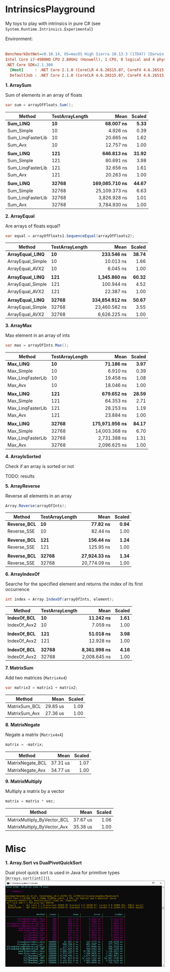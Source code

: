 # IntrinsicsPlayground

My toys to play with intrinsics in pure C# (see `System.Runtime.Intrinsics.Experimental`)

Environment:
``` ini

BenchmarkDotNet=v0.10.14, OS=macOS High Sierra 10.13.3 (17D47) [Darwin 17.4.0]
Intel Core i7-4980HQ CPU 2.80GHz (Haswell), 1 CPU, 8 logical and 4 physical cores
.NET Core SDK=2.1.300
  [Host]     : .NET Core 2.1.0 (CoreCLR 4.6.26515.07, CoreFX 4.6.26515.06), 64bit RyuJIT
  DefaultJob : .NET Core 2.1.0 (CoreCLR 4.6.26515.07, CoreFX 4.6.26515.06), 64bit RyuJIT
```

**1. ArraySum**

Sum of elements in an array of floats 
```csharp
var sum = arrayOfFloats.Sum();
````

|            Method | TestArrayLength |           Mean | Scaled |
|------------------ |---------------- |---------------:|-------:|
|          **Sum_LINQ** |              **10** |      **68.007 ns** |   **5.33** |
|        Sum_Simple |              10 |       4.926 ns |   0.39 |
| Sum_LinqFasterLib |              10 |      20.665 ns |   1.62 |
|           Sum_Avx |              10 |      12.757 ns |   1.00 |
|                   |                 |                |        |
|          **Sum_LINQ** |             **121** |     **646.813 ns** |  **31.92** |
|        Sum_Simple |             121 |      80.691 ns |   3.98 |
| Sum_LinqFasterLib |             121 |      32.656 ns |   1.61 |
|           Sum_Avx |             121 |      20.263 ns |   1.00 |
|                   |                 |                |        |
|          **Sum_LINQ** |           **32768** | **169,085.710 ns** |  **44.67** |
|        Sum_Simple |           32768 |  25,109.373 ns |   6.63 |
| Sum_LinqFasterLib |           32768 |   3,826.928 ns |   1.01 |
|           Sum_Avx |           32768 |   3,784.930 ns |   1.00 |

**2. ArrayEqual**

Are arrays of floats equal?
```csharp
var equal = arrayOfFloats1.SequenceEqual(arrayOfFloats2);
```

|            Method | TestArrayLength |           Mean | Scaled |
|------------------ |---------------- |---------------:|-------:|
|   **ArrayEqual_LINQ** |              **10** |     **233.546 ns** |  **38.74** |
| ArrayEqual_Simple |              10 |      10.013 ns |   1.66 |
|   ArrayEqual_AVX2 |              10 |       6.045 ns |   1.00 |
|                   |                 |                |        |
|   **ArrayEqual_LINQ** |             **121** |   **1,345.860 ns** |  **60.32** |
| ArrayEqual_Simple |             121 |     100.944 ns |   4.52 |
|   ArrayEqual_AVX2 |             121 |      22.387 ns |   1.00 |
|                   |                 |                |        |
|   **ArrayEqual_LINQ** |           **32768** | **334,854.912 ns** |  **50.67** |
| ArrayEqual_Simple |           32768 |  23,460.582 ns |   3.55 |
|   ArrayEqual_AVX2 |           32768 |   6,626.225 ns |   1.00 |


**3. ArrayMax**

Max element in an array of ints 
```csharp
var max = arrayOfInts.Max();
```

|            Method | TestArrayLength |           Mean | Scaled |
|------------------ |---------------- |---------------:|-------:|
|          **Max_LINQ** |              **10** |      **71.186 ns** |   **3.97** |
|        Max_Simple |              10 |       6.910 ns |   0.39 |
| Max_LinqFasterLib |              10 |      19.458 ns |   1.08 |
|           Max_Avx |              10 |      18.046 ns |   1.00 |
|                   |                 |                |        |
|          **Max_LINQ** |             **121** |     **679.652 ns** |  **28.59** |
|        Max_Simple |             121 |      64.353 ns |   2.71 |
| Max_LinqFasterLib |             121 |      28.253 ns |   1.19 |
|           Max_Avx |             121 |      23.884 ns |   1.00 |
|                   |                 |                |        |
|          **Max_LINQ** |           **32768** | **175,971.956 ns** |  **84.17** |
|        Max_Simple |           32768 |  14,003.368 ns |   6.70 |
| Max_LinqFasterLib |           32768 |   2,731.388 ns |   1.31 |
|           Max_Avx |           32768 |   2,096.625 ns |   1.00 |

**4. ArrayIsSorted**

Check if an array is sorted or not

TODO: results

**5. ArrayReverse**

Reverse all elements in an array

```csharp
Array.Reverse(arrayOfInts);
```

|      Method | TestArrayLength |         Mean | Scaled |
|------------ |---------------- |-------------:|-------:|
| **Reverse_BCL** |              **10** |     **77.82 ns** |   **0.94** |
| Reverse_SSE |              10 |     82.44 ns |   1.00 |
|             |                 |              |        |
| **Reverse_BCL** |             **121** |    **156.44 ns** |   **1.24** |
| Reverse_SSE |             121 |    125.95 ns |   1.00 |
|             |                 |              |        |
| **Reverse_BCL** |           **32768** | **27,924.33 ns** |   **1.34** |
| Reverse_SSE |           32768 | 20,774.09 ns |   1.00 |


**6. ArrayIndexOf**

Searche for the specified element and returns the index of its first occurrence
```csharp
int index = Array.IndexOf(arrayOfInts, element);
```

|       Method | TestArrayLength |         Mean | Scaled |
|------------- |---------------- |-------------:|-------:|
|  **IndexOf_BCL** |              **10** |    **11.242 ns** |   **1.61** |
| IndexOf_Avx2 |              10 |     7.059 ns |   1.00 |
|              |                 |              |        |
|  **IndexOf_BCL** |             **121** |    **51.018 ns** |   **3.98** |
| IndexOf_Avx2 |             121 |    12.928 ns |   1.00 |
|              |                 |              |        |
|  **IndexOf_BCL** |           **32768** | **8,361.998 ns** |   **4.16** |
| IndexOf_Avx2 |           32768 | 2,008.645 ns |   1.00 |

**7. MatrixSum**

Add two matrices (`Matrix4x4`)

```csharp
var matrix3 = matrix1 + matrix2;
```

|        Method |     Mean | Scaled |
|-------------- |---------:|-------:|
| MatrixSum_BCL | 29.85 us |   1.09 |
| MatrixSum_Avx | 27.36 us |   1.00 |

**8. MatrixNegate**

Negate a matrix (`Matrix4x4`)
```csharp
matrix = -matrix;
```

|           Method |     Mean | Scaled |
|----------------- |---------:|-------:|
| MatrixNegate_BCL | 37.31 us |   1.07 |
| MatrixNegate_Avx | 34.77 us |   1.00 |

**9. MatrixMultiply**

Multiply a matrix by a vector 
```csharp
matrix = matrix * vec;
```

|                      Method |     Mean | Scaled |
|---------------------------- |---------:|-------:|
| MatrixMultiply_ByVector_BCL | 37.67 us |   1.06 |
| MatrixMultiply_ByVector_Avx | 35.38 us |   1.00 |


# Misc

**1. Array.Sort vs DualPivotQuickSort**

Dual pivot quick sort is used in Java for primitive types (`Arrays.sort(int[])`).
![alt text](Screenshots/DualPivotQuickSort.png)
